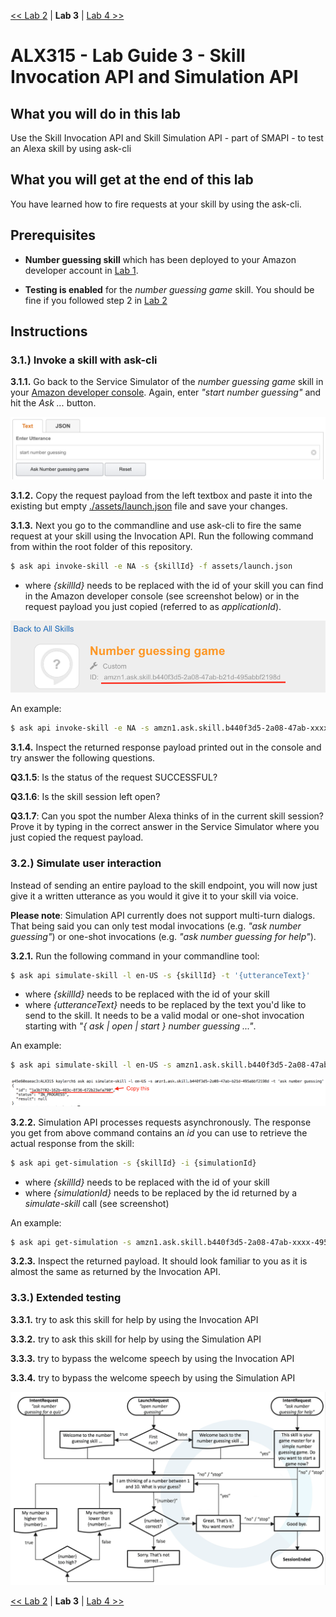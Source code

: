 [<< Lab 2](lab02.md) | **Lab 3** | [Lab 4 >>](lab04.md)

# ALX315 - Lab Guide 3 - Skill Invocation API and Simulation API

## **What you will do in this lab**
Use the Skill Invocation API and Skill Simulation API - part of SMAPI - to test an Alexa skill by using ask-cli 

## **What you will get at the end of this lab**
You have learned how to fire requests at your skill by using the ask-cli.

## **Prerequisites**

- **Number guessing skill** which has been deployed to your Amazon developer account in [Lab 1](lab01.md).

- **Testing is enabled** for the _number guessing game_ skill. You should be fine if you followed step 2 in [Lab 2](lab02.md)

## **Instructions**

### **3.1.) Invoke a skill with ask-cli** 

**3.1.1.** Go back to the Service Simulator of the _number guessing game_ skill in your [Amazon developer console](https://developer.amazon.com/). Again, enter _"start number guessing"_ and hit the _Ask ..._ button. 

![](img/lab02-screen01.png)

**3.1.2.** Copy the request payload from the left textbox and paste it into the existing but empty [./assets/launch.json](../assets/launch.json) file and save your changes. 

**3.1.3.** Next you go to the commandline and use ask-cli to fire the same request at your skill using the Invocation API. Run the following command from within the root folder of this repository.

```bash
$ ask api invoke-skill -e NA -s {skillId} -f assets/launch.json
```
- where _{skillId}_ needs to be replaced with the id of your skill you can find in the Amazon developer console (see screenshot below) or in the request payload you just copied (referred to as _applicationId_). 

![](img/lab03-screen01.png)

An example:
```bash
$ ask api invoke-skill -e NA -s amzn1.ask.skill.b440f3d5-2a08-47ab-xxxx-495abbfxxxxd -f assets/launch.json
```

**3.1.4.** Inspect the returned response payload printed out in the console and try answer the following questions. 

__Q3.1.5__: Is the status of the request SUCCESSFUL?

__Q3.1.6__: Is the skill session left open? 

__Q3.1.7__: Can you spot the number Alexa thinks of in the current skill session? Prove it by typing in the correct answer in the Service Simulator where you just copied the request payload.

### **3.2.) Simulate user interaction** 

Instead of sending an entire payload to the skill endpoint, you will now just give it a written utterance as you would it give it to your skill via voice. 

__Please note__: Simulation API currently does not support multi-turn dialogs. That being said you can only test modal invocations (e.g. _"ask number guessing"_) or one-shot invocations (e.g. _"ask number guessing for help"_).

**3.2.1.** Run the following command in your commandline tool:

```bash
$ ask api simulate-skill -l en-US -s {skillId} -t '{utteranceText}'
```
- where _{skillId}_ needs to be replaced with the id of your skill
- where _{utteranceText}_ needs to be replaced by the text you'd like to send to the skill. It needs to be a valid modal or one-shot invocation starting with _"{ ask | open | start } number guessing ..."_. 

An example:
```bash
$ ask api simulate-skill -l en-US -s amzn1.ask.skill.b440f3d5-2a08-47ab-xxxx-495abbfxxxxd -t 'start number guessing'
```

![](img/lab03-screen02.png)

**3.2.2.** Simulation API processes requests asynchronously. The response you get from above command contains an _id_ you can use to retrieve the actual response from the skill:

```bash
$ ask api get-simulation -s {skillId} -i {simulationId}
```
- where _{skillId}_ needs to be replaced with the id of your skill 
- where _{simulationId}_ needs to be replaced by the id returned by a _simulate-skill_ call (see screenshot)

An example:
```bash
$ ask api get-simulation -s amzn1.ask.skill.b440f3d5-2a08-47ab-xxxx-495abbfxxxxd -i d41b28a2-61f8-4fc3-a366-da49029cxxxx
```

**3.2.3.** Inspect the returned payload. It should look familiar to you as it is almost the same as  returned by the Invocation API.

### **3.3.) Extended testing**

**3.3.1.** try to ask this skill for help by using the Invocation API 

**3.3.2.** try to ask this skill for help by using the Simulation API 

**3.3.3.** try to bypass the welcome speech by using the Invocation API

**3.3.4.** try to bypass the welcome speech by using the Simulation API

![](../assets/vui.png)

[<< Lab 2](lab02.md) | **Lab 3** | [Lab 4 >>](lab04.md)